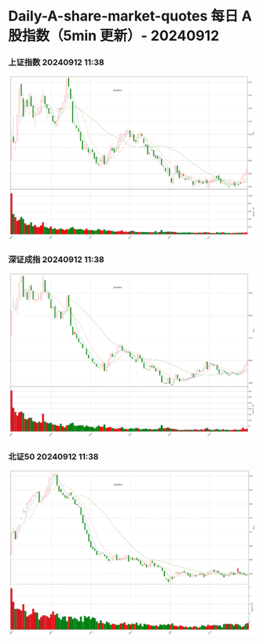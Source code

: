 
# Daily-A-share-market-quotes 每日 A 股指数（5min 更新）- 20240912

### 上证指数 20240912 11:38
![](./fig/2024/9/20240912-sh000001.png)

### 深证成指 20240912 11:38
![](./fig/2024/9/20240912-sz399001.png)

### 北证50 20240912 11:38
![](./fig/2024/9/20240912-bj899050.png)

